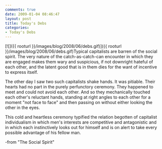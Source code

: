 ```yaml
---
comments: true
date: 2009-01-04 08:46:47
layout: post
title: Today's Debs
categories:
- Today's Debs
---
```


[![]({{ rooturl }}/images/blog/2008/06/debs.gif)]({{ rooturl }}/images/blog/2008/06/debs.gif)Typical capitalists are barren of the social spirit. The very nature of the catch-as-catch-can encounter in which they are engaged makes them wary and suspicious, if not downright hateful of each other, and the latent good that is in them dies for the want of incentive to express itself.<!-- more -->

The other day I saw two such capitalists shake hands. It was pitiable. Their hearts had no part in the purely perfunctory ceremony. They happened to meet and could not avoid each other. And so they mechanically touched each other's reluctant hands, standing at right angles to each other for a moment "not face to face" and then passing on without either looking the other in the eyes.

This cold and heartless ceremony typified the relation begotten of capitalist individualism in which men's interests are competitive and antagonistic and in which each instinctively looks out for himself and is on alert to take every possible advantage of his fellow man.

-from "The Social Spirit"
